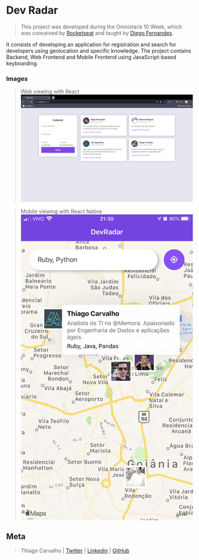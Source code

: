 # Dev Radar
> This project was developed during the Omnistack 10 Week, which was conceived by [Rocketseat](https://rocketseat.com.br) and taught by [Diego Fernandes](https://www.linkedin.com/in/diego-schell-fernandes/).

It consists of developing an application for registration and search for developers using geolocation and specific knowledge. The project contains Backend, Web Frontend and Mobile Frontend using JavaScript-based keyboarding.

### Images

> Web viewing with React
![web](image/web/web-view.png)

> Mobile viewing with React Native
![mobile](image/mobile/mobile-view.png)

## Meta

> Thiago Carvalho | [Twitter](https://twitter.com/Carvalho_gyn) | [Linkedin](https://www.linkedin.com/in/thiago-ribeiro-carvalho/) | [GitHub](https://github.com/CarvalhoGyn)